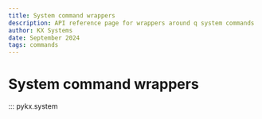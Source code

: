 ```yaml
---
title: System command wrappers
description: API reference page for wrappers around q system commands
author: KX Systems
date: September 2024
tags: commands
---
```

#  System command wrappers

::: pykx.system
